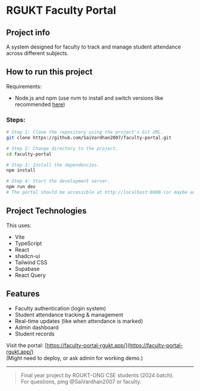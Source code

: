 
# RGUKT Faculty Portal

## Project info

A system designed for faculty to track and manage student attendance across different subjects.

## How to run this project

Requirements:
- Node.js and npm (use nvm to install and switch versions like recommended [here](https://github.com/nvm-sh/nvm#installing-and-updating))

### Steps:

```sh
# Step 1: Clone the repository using the project's Git URL.
git clone https://github.com/SaiVardhan2007/faculty-portal.git

# Step 2: Change directory to the project.
cd faculty-portal

# Step 3: Install the dependencies.
npm install

# Step 4: Start the development server.
npm run dev
# The portal should be accessible at http://localhost:8080 (or maybe another port)
```

## Project Technologies

This uses:
- Vite
- TypeScript
- React
- shadcn-ui
- Tailwind CSS
- Supabase
- React Query

## Features

- Faculty authentication (login system)
- Student attendance tracking & management
- Real-time updates (like when attendance is marked)
- Admin dashboard
- Student records

Visit the portal: [https://faculty-portal-rgukt.app/](https://faculty-portal-rgukt.app/)  
(Might need to deploy, or ask admin for working demo.)

---

> Final year project by RGUKT-ONG CSE students (2024 batch).  
> For questions, ping @SaiVardhan2007 or faculty.
